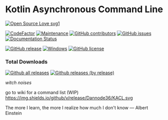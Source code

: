 # Kotlin Asynchronous Command Line
[![Open Source Love svg1](https://badges.frapsoft.com/os/v1/open-source.svg?v=103)](https://github.com/ellerbrock/open-source-badges/)


[![CodeFactor](https://www.codefactor.io/repository/github/dannode36/kacl/badge)](https://www.codefactor.io/repository/github/dannode36/kacl)
[![Maintenance](https://img.shields.io/badge/Maintained%3F-yes-green.svg)](https://github.com/Dannode36/KACL/graphs/commit-activity)
[![GitHub contributors](https://badgen.net/github/contributors/Dannode36/KACL)](https://GitHub.com/Dannode36/KACL/graphs/contributors/)
[![GitHub issues](https://img.shields.io/github/issues/Dannode36/KACL)](https://GitHub.com/Dannode36/KACL/issues/)
[![Documentation Status](https://readthedocs.org/projects/ansicolortags/badge/?version=latest)](http://ansicolortags.readthedocs.io/?badge=latest)

[![GitHub release](https://img.shields.io/github/v/release/Dannode36/KACL)](https://github.com/Dannode36/KACL/releases/)
[![Windows](https://badgen.net/badge/icon/windows?icon=windows&label)](https://microsoft.com/windows/)
[![GitHub license](https://badgen.net/github/license/Dannode36/KACL)](https://github.com/Dannode36/KACL/blob/master/LICENSE)

### Total Downloads
[![Github all releases](https://img.shields.io/github/downloads/Dannode36/KACL/total.svg)](https://GitHub.com/Dannode36/KACL/releases/)
[![Github releases (by release)](https://img.shields.io/github/downloads/Dannode36/KACL/latest/total.svg)](https://GitHub.com/Dannode36/KACL/releases/latest)


*witch noises*

go to wiki for a command list (WIP)
https://img.shields.io/github/v/release/Dannode36/KACL.svg

The more I learn, the more I realize how much I don't know ― Albert Einstein
